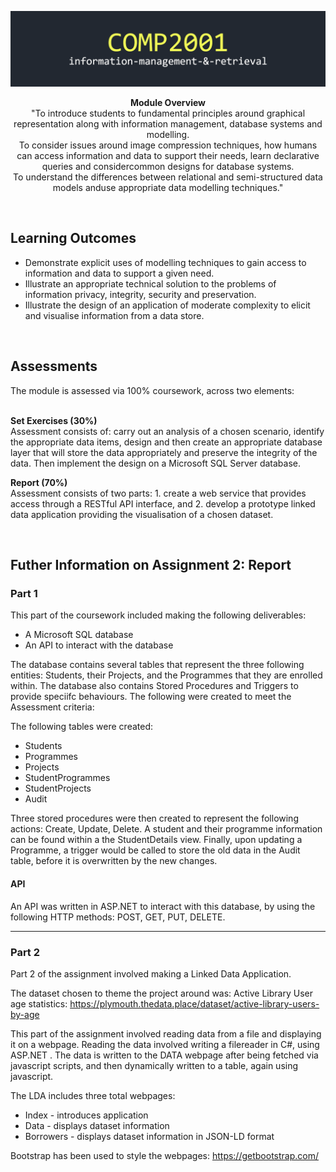 ![title image](https://github.com/ORG4N/information-management-and-retrieval/blob/main/docs/images/2001.png)

<p align="center"><strong>Module Overview</strong>
<br>
"To introduce students to fundamental principles around graphical representation along with information management, database systems and modelling. <br> To consider issues around image compression techniques, how humans can access information and data to support their needs, learn declarative queries and considercommon designs for database systems. <br> To understand the differences between relational and semi-structured data models anduse appropriate data modelling techniques."
</p>
<br/>

<h2>Learning Outcomes</h2>

- Demonstrate explicit uses of modelling techniques to gain access to information and data to support a given need.
- Illustrate an appropriate technical solution to the problems of information privacy, integrity, security and preservation.
- Illustrate the design of an application of moderate complexity to elicit and visualise information from a data store.

<br>

<h2>Assessments</h2>
The module is assessed via 100% coursework, across two elements:

<br>
<br>

<b> Set Exercises (30%) </b>
<br>
Assessment consists of: carry out an analysis of a chosen scenario, identify the appropriate data items, design and then create an appropriate database layer that will store the data appropriately and preserve the integrity of the data. Then implement the design on a Microsoft SQL Server database.

<b> Report (70%) </b>
<br>
Assessment consists of two parts: 1. create a web service that provides access through a RESTful API interface, and 2. develop a prototype linked data application providing the visualisation of a chosen
dataset.

<br>

<h2>Futher Information on Assignment 2: Report</h2>

### Part 1
This part of the coursework included making the following deliverables:
<ul>
  <li>A Microsoft SQL database</li>
  <li>An API to interact with the database</li>
</ul>

The database contains several tables that represent the three following entities: Students, their Projects, and the Programmes that they are enrolled within. The database also contains Stored Procedures and Triggers to provide speciifc behaviours. The following were created to meet the Assessment criteria:

The following tables were created:
<ul>
  <li>Students</li>
  <li>Programmes</li>
  <li>Projects</li>
  <li>StudentProgrammes</li>
  <li>StudentProjects</li>
  <li>Audit</li>
</ul>

Three stored procedures were then created to represent the following actions: Create, Update, Delete.
A student and their programme information can be found within a the StudentDetails view.
Finally, upon updating a Programme, a trigger would be called to store the old data in the Audit table, before it is overwritten by the new changes.

#### API
An API was written in ASP.NET to interact with this database, by using the following HTTP methods: POST, GET, PUT, DELETE.

---

### Part 2
Part 2 of the assignment involved making a Linked Data Application. 

The dataset chosen to theme the project around was: Active Library User age statistics: 
https://plymouth.thedata.place/dataset/active-library-users-by-age

This part of the assignment involved reading data from a file and displaying it on a webpage. Reading the data involved writing a filereader in C#, using ASP.NET .
The data is written to the DATA webpage after being fetched via javascript scripts, and then dynamically written to a table, again using javascript.

The LDA includes three total webpages:
<ul>
  <li>Index - introduces application</li>
  <li>Data  - displays dataset information</li>
  <li>Borrowers - displays dataset information in JSON-LD format</li>
</ul>


Bootstrap has been used to style the webpages: https://getbootstrap.com/
